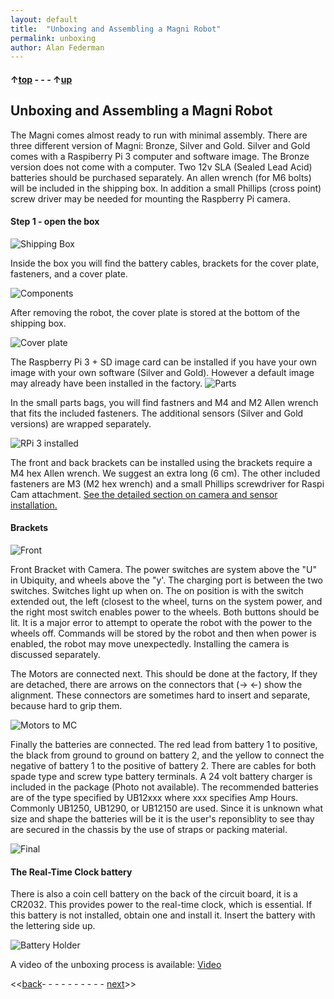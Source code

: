 ```yaml
---
layout: default
title:  "Unboxing and Assembling a Magni Robot"
permalink: unboxing
author: Alan Federman
---
```


#### &uarr;[top](https://ubiquityrobotics.github.io/learn/) - - - &uarr;[up](ix_quick_start)

## Unboxing and Assembling a Magni Robot

The Magni comes almost ready to run with minimal assembly. There are three different version of Magni: Bronze, Silver and Gold. Silver and Gold comes with a Raspiberry Pi 3 computer and software image. The Bronze version does not come with a computer. Two 12v SLA (Sealed Lead Acid) batteries should be purchased separately. An allen wrench (for M6 bolts) will be included in the shipping box. In addition a small Phillips (cross point) screw driver may be needed for mounting the Raspberry Pi camera.


#### Step 1 - open the box


 ![Shipping Box](unb1.JPG)

 Inside the box you will find the battery cables, brackets for the cover plate, fasteners, and a cover plate.


 ![Components](unb2.JPG)

 After removing the robot, the cover plate is stored at the bottom of the shipping box.

 ![Cover plate](unb4.JPG)

 The Raspberry Pi 3 + SD image card can be installed if you have your own image with your own software (Silver and Gold). However a default image may already have been installed in the factory.
 ![Parts](unbparts.JPG)

  In the small parts bags, you will find fastners and  M4 and M2 Allen wrench that fits the included fasteners. The additional sensors (Silver and Gold versions) are wrapped separately.


 ![RPi 3 installed](unb7.JPG)

 The front and back brackets can be installed using the brackets require a M4 hex Allen wrench. We suggest an extra long (6 cm). The other included fasteners are M3 (M2 hex wrench) and a small Phillips screwdriver for Raspi Cam attachment. [See the detailed section on camera and sensor installation.](camera_sensors)


#### Brackets

![Front](camfront.jpg)

Front Bracket with Camera.  The power switches are system above the "U" in Ubiquity, and wheels above the "y'. The charging port is between the two switches. Switches light up when on. The on position is with the switch extended out, the left (closest to the wheel, turns on the system power, and the right most switch enables power to the wheels. Both buttons should be lit. It is a major error to attempt to operate the robot with the power to the wheels off. Commands will be stored by the robot and then when power is enabled, the robot may move unexpectedly. Installing the camera is discussed separately.

The Motors are connected next. This should be done at the factory, If they are detached, there are arrows on the connectors that (-> <-) show the alignment. These connectors are sometimes hard to insert and separate, because hard to grip them.


![Motors to MC](unb5.JPG)  

Finally the batteries are connected. The red lead from battery 1 to positive, the black from ground to ground on battery 2, and the yellow to connect the negative of battery 1 to the positive of battery 2. There are cables for both spade type and screw type battery terminals. A 24 volt battery charger is included in the package (Photo not available). The recommended batteries are of the type specified by UB12xxx  where xxx specifies Amp Hours.  Commonly UB1250, UB1290, or UB12150 are used.
Since it is unknown what size and shape the batteries will be it is the user's reponsiblity to see thay are secured in the chassis by the use of straps or packing material.

<!-- *{TODO: Somewhere there needs to be a discussion of what size batteries to use.  The spade connector sizes need
to be specified.  The user should be prepared for a current inrush spark? (not sure that this still occurs on initial battery insertion)  Is there a strap to hold the batteries down?  How is it installed? }*-->

![Final](unb-bat.JPG)

#### The Real-Time Clock battery
There is also a coin cell battery on the back of the circuit board, it is a CR2032.  This provides power to the real-time clock, which is essential.  If this battery is not installed, obtain one and install it. Insert the battery with the lettering side up.

![Battery Holder](battery_holder.png)

A video of the unboxing process is available:  [Video](https://youtu.be/pF38kFOl0Ic)

<<[back](ix_quick_start)- - - - - - - - - - [next](logitech)>>
